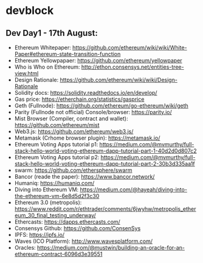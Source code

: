 # devblock

## Dev Day1 - 17th August:
- Ethereum Whitepaper: https://github.com/ethereum/wiki/wiki/White-Paper#ethereum-state-transition-function
- Ethereum Yellowpapaer: https://github.com/ethereum/yellowpaper
- Who is Who on Ethereum: http://ethon.consensys.net/entities-tree-view.html
- Design Rationale: https://github.com/ethereum/wiki/wiki/Design-Rationale
- Solidity docs: https://solidity.readthedocs.io/en/develop/
- Gas price: https://etherchain.org/statistics/gasprice
- Geth (Fullnode): https://github.com/ethereum/go-ethereum/wiki/geth
- Parity (Fullnode not official) Console/browser: https://parity.io/
- Mist Browser (Compiler, contract and wallet): https://github.com/ethereum/mist 
- Web3.js: https://github.com/ethereum/web3.js/
- Metamask (Crhome browser plugin): https://metamask.io/
- Ethereum Voting Apps tutorial p1: https://medium.com/@mvmurthy/full-stack-hello-world-voting-ethereum-dapp-tutorial-part-1-40d2d0d807c2
- Ethereum Voting Apps tutorial p2: https://medium.com/@mvmurthy/full-stack-hello-world-voting-ethereum-dapp-tutorial-part-2-30b3d335aa1f
- swarm: https://github.com/ethersphere/swarm
- Bancor (reade the paper): https://www.bancor.network/
- Humaniq: https://humaniq.com/
- Diving into Ethereum VM: https://medium.com/@hayeah/diving-into-the-ethereum-vm-6e8d5d2f3c30
- Ethereum 3.0 (metropolis): https://www.reddit.com/r/ethtrader/comments/6jwyhw/metropolis_ethereum_30_final_testing_underway/
- Ethercasts: https://dapps.ethercasts.com/
- Consensys Github: https://github.com/ConsenSys
- IPFS: https://ipfs.io/
- Waves (ICO Platform): http://www.wavesplatform.com/
- Oracles: https://medium.com/@mustwin/building-an-oracle-for-an-ethereum-contract-6096d3e39551